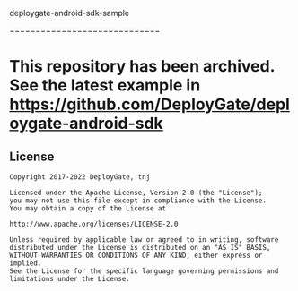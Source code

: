 deploygate-android-sdk-sample

=============================

# This repository has been archived. See the latest example in https://github.com/DeployGate/deploygate-android-sdk


License
-------

    Copyright 2017-2022 DeployGate, tnj

    Licensed under the Apache License, Version 2.0 (the "License");
    you may not use this file except in compliance with the License.
    You may obtain a copy of the License at

    http://www.apache.org/licenses/LICENSE-2.0

    Unless required by applicable law or agreed to in writing, software
    distributed under the License is distributed on an "AS IS" BASIS,
    WITHOUT WARRANTIES OR CONDITIONS OF ANY KIND, either express or implied.
    See the License for the specific language governing permissions and
    limitations under the License.
